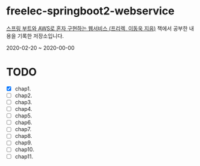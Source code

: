 # freelec-springboot2-webservice

[스프링 부트와 AWS로 혼자 구현하는 웹서비스 (프리렉, 이동욱 지음)](https://jojoldu.tistory.com/463) 책에서 공부한 내용을 기록한 저장소입니다.

2020-02-20 ~ 2020-00-00

# TODO
* [x] chap1.
* [ ] chap2. 
* [ ] chap3.
* [ ] chap4.
* [ ] chap5.
* [ ] chap6.
* [ ] chap7.
* [ ] chap8.
* [ ] chap9.
* [ ] chap10.
* [ ] chap11.
